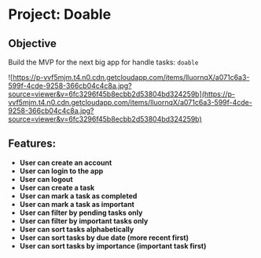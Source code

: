 # Project: Doable

## Objective

Build the MVP for the next big app for handle tasks:  `doable`

![https://p-vvf5mjm.t4.n0.cdn.getcloudapp.com/items/lluornqX/a071c6a3-599f-4cde-9258-366cb04c4c8a.jpg?source=viewer&v=6fc3296f45b8ecbb2d53804bd324259b](https://p-vvf5mjm.t4.n0.cdn.getcloudapp.com/items/lluornqX/a071c6a3-599f-4cde-9258-366cb04c4c8a.jpg?source=viewer&v=6fc3296f45b8ecbb2d53804bd324259b)

## Features:

- **User can create an account**
- **User can login to the app**
- **User can logout**
- **User can create a task**
- **User can mark a task as completed**
- **User can mark a task as important**
- **User can filter by pending tasks only**
- **User can filter by important tasks only**
- **User can sort tasks alphabetically**
- **User can sort tasks by due date (more recent first)**
- **User can sort tasks by importance (important task first)**
